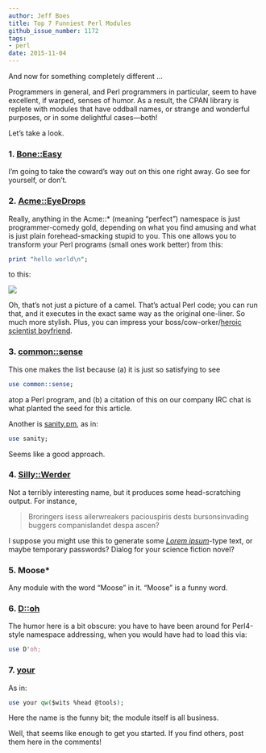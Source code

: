 ```yaml
---
author: Jeff Boes
title: Top 7 Funniest Perl Modules
github_issue_number: 1172
tags:
- perl
date: 2015-11-04
---
```


And now for something completely different ...

Programmers in general, and Perl programmers in particular, seem to have excellent, if warped, senses of humor. As a result, the CPAN library is replete with modules that have oddball names, or strange and wonderful purposes, or in some delightful cases—​both!

Let’s take a look.

### 1. [Bone::Easy](http://search.cpan.org/~mschwern/Bone-Easy-0.04/lib/Bone/Easy.pm)
  
I’m going to take the coward’s way out on this one right away. Go see for yourself, or don’t.
  
### 2. [Acme::EyeDrops](http://search.cpan.org/~asavige/Acme-EyeDrops-1.62/lib/Acme/EyeDrops.pm)
  
Really, anything in the Acme::* (meaning “perfect”) namespace is just programmer-comedy gold, depending on what you find amusing and what is just plain forehead-smacking stupid to you. This one allows you to transform your Perl programs (small ones work better) from this:

```perl
print "hello world\n";
```

to this:

<img src="/blog/2015/11/funniest-perl-modules/image-0.png"/>

Oh, that’s not just a picture of a camel. That’s actual Perl code; you can run that, and it executes in the exact same way as the original one-liner. So much more stylish. Plus, you can impress your boss/cow-orker/[heroic scientist boyfriend](http://nightvale.wikia.com/wiki/Carlos).

### 3. [common::sense](http://search.cpan.org/~mlehmann/common-sense-3.74/sense.pod)

This one makes the list because (a) it is just so satisfying to see

```perl
use common::sense;
```

atop a Perl program, and (b) a citation of this on our company IRC chat is what planted the seed for this article.

Another is [sanity.pm](https://metacpan.org/pod/sanity), as in:

```perl
use sanity;
```

Seems like a good approach.

### 4. [Silly::Werder](https://metacpan.org/pod/Silly::Werder)

Not a terribly interesting name, but it produces some head-scratching output. For instance,

> Broringers isess ailerwreakers paciouspiris dests bursonsinvading buggers companislandet despa ascen?

I suppose you might use this to generate some *[Lorem ipsum](https://en.wikipedia.org/wiki/Lorem_ipsum)*-type text, or maybe temporary passwords? Dialog for your science fiction novel?

### 5. Moose\*

Any module with the word “Moose” in it. “Moose” is a funny word.

### 6. [D::oh](https://metacpan.org/pod/D::oh)

The humor here is a bit obscure: you have to have been around for Perl4-style namespace addressing, when you would have had to load this via:

```perl
use D'oh;
```

### 7. [your](https://metacpan.org/pod/your)

As in:

```perl
use your qw($wits %head @tools);
```

Here the name is the funny bit; the module itself is all business.

Well, that seems like enough to get you started. If you find others, post them here in the comments!
